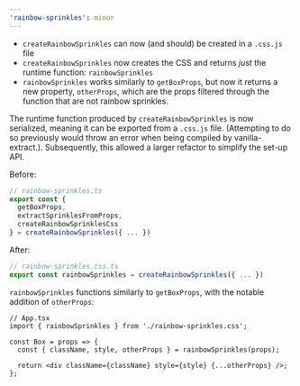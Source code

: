 ```yaml
---
'rainbow-sprinkles': minor
---
```


- `createRainbowSprinkles` can now (and should) be created in a `.css.js` file
- `createRainbowSprinkles` now creates the CSS and returns _just_ the runtime function: `rainbowSprinkles`
- `rainbowSprinkles` works similarly to `getBoxProps`, but now it returns a new property, `otherProps`, which are the props filtered through the function that are not rainbow sprinkles.

The runtime function produced by `createRainbowSprinkles` is now serialized, meaning it can be exported from a `.css.js` file. (Attempting to do so previously would throw an error when being compiled by vanilla-extract.). Subsequently, this allowed a larger refactor to simplify the set-up API.

Before:

```ts
// rainbow-sprinkles.ts
export const {
  getBoxProps,
  extractSprinklesFromProps,
  createRainbowSprinklesCss
} = createRainbowSprinkles({ ... })
```

After:

```ts
// rainbow-sprinkles.css.ts
export const rainbowSprinkles = createRainbowSprinkles({ ... })
```

`rainbowSprinkles` functions similarly to `getBoxProps`, with the notable addition of `otherProps`:

```tsx
// App.tsx
import { rainbowSprinkles } from './rainbow-sprinkles.css';

const Box = props => {
  const { className, style, otherProps } = rainbowSprinkles(props);

  return <div className={className} style={style} {...otherProps} />;
};
```
